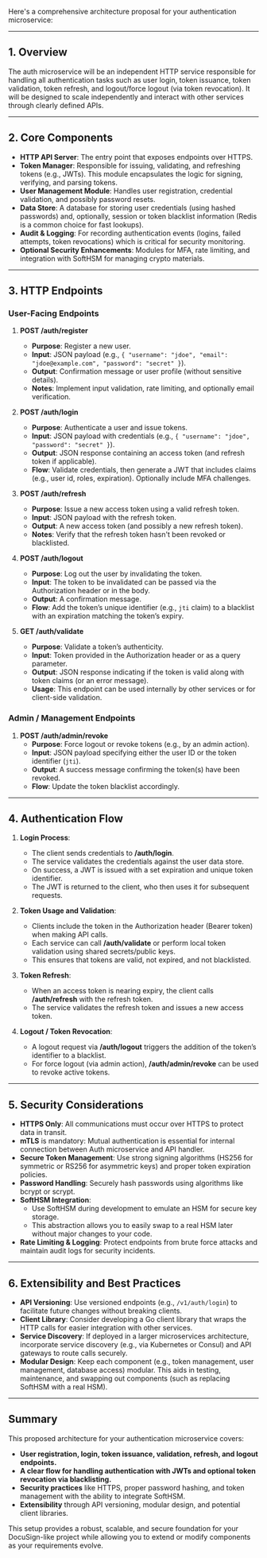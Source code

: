 Here's a comprehensive architecture proposal for your authentication microservice:

---

## 1. Overview

The auth microservice will be an independent HTTP service responsible for handling all authentication tasks such as user login, token issuance, token validation, token refresh, and logout/force logout (via token revocation). It will be designed to scale independently and interact with other services through clearly defined APIs. 

---

## 2. Core Components

- **HTTP API Server**: The entry point that exposes endpoints over HTTPS.
- **Token Manager**: Responsible for issuing, validating, and refreshing tokens (e.g., JWTs). This module encapsulates the logic for signing, verifying, and parsing tokens.
- **User Management Module**: Handles user registration, credential validation, and possibly password resets.
- **Data Store**: A database for storing user credentials (using hashed passwords) and, optionally, session or token blacklist information (Redis is a common choice for fast lookups).
- **Audit & Logging**: For recording authentication events (logins, failed attempts, token revocations) which is critical for security monitoring.
- **Optional Security Enhancements**: Modules for MFA, rate limiting, and integration with SoftHSM for managing crypto materials.

---

## 3. HTTP Endpoints

### **User-Facing Endpoints**

1. **POST /auth/register**
   - **Purpose**: Register a new user.
   - **Input**: JSON payload (e.g., `{ "username": "jdoe", "email": "jdoe@example.com", "password": "secret" }`).
   - **Output**: Confirmation message or user profile (without sensitive details).
   - **Notes**: Implement input validation, rate limiting, and optionally email verification.

2. **POST /auth/login**
   - **Purpose**: Authenticate a user and issue tokens.
   - **Input**: JSON payload with credentials (e.g., `{ "username": "jdoe", "password": "secret" }`).
   - **Output**: JSON response containing an access token (and refresh token if applicable).
   - **Flow**: Validate credentials, then generate a JWT that includes claims (e.g., user id, roles, expiration). Optionally include MFA challenges.

3. **POST /auth/refresh**
   - **Purpose**: Issue a new access token using a valid refresh token.
   - **Input**: JSON payload with the refresh token.
   - **Output**: A new access token (and possibly a new refresh token).
   - **Notes**: Verify that the refresh token hasn't been revoked or blacklisted.

4. **POST /auth/logout**
   - **Purpose**: Log out the user by invalidating the token.
   - **Input**: The token to be invalidated can be passed via the Authorization header or in the body.
   - **Output**: A confirmation message.
   - **Flow**: Add the token’s unique identifier (e.g., `jti` claim) to a blacklist with an expiration matching the token’s expiry.

5. **GET /auth/validate**
   - **Purpose**: Validate a token’s authenticity.
   - **Input**: Token provided in the Authorization header or as a query parameter.
   - **Output**: JSON response indicating if the token is valid along with token claims (or an error message).
   - **Usage**: This endpoint can be used internally by other services or for client-side validation.

### **Admin / Management Endpoints**

1. **POST /auth/admin/revoke**
   - **Purpose**: Force logout or revoke tokens (e.g., by an admin action).
   - **Input**: JSON payload specifying either the user ID or the token identifier (`jti`).
   - **Output**: A success message confirming the token(s) have been revoked.
   - **Flow**: Update the token blacklist accordingly.

---

## 4. Authentication Flow

1. **Login Process**:  
   - The client sends credentials to **/auth/login**.
   - The service validates the credentials against the user data store.
   - On success, a JWT is issued with a set expiration and unique token identifier.
   - The JWT is returned to the client, who then uses it for subsequent requests.

2. **Token Usage and Validation**:  
   - Clients include the token in the Authorization header (Bearer token) when making API calls.
   - Each service can call **/auth/validate** or perform local token validation using shared secrets/public keys.
   - This ensures that tokens are valid, not expired, and not blacklisted.

3. **Token Refresh**:  
   - When an access token is nearing expiry, the client calls **/auth/refresh** with the refresh token.
   - The service validates the refresh token and issues a new access token.

4. **Logout / Token Revocation**:  
   - A logout request via **/auth/logout** triggers the addition of the token’s identifier to a blacklist.
   - For force logout (via admin action), **/auth/admin/revoke** can be used to revoke active tokens.

---

## 5. Security Considerations

- **HTTPS Only**: All communications must occur over HTTPS to protect data in transit.
- **mTLS** is mandatory: Mutual authentication is essential for internal connection between Auth microservice and API handler.
- **Secure Token Management**: Use strong signing algorithms (HS256 for symmetric or RS256 for asymmetric keys) and proper token expiration policies.
- **Password Handling**: Securely hash passwords using algorithms like bcrypt or scrypt.
- **SoftHSM Integration**:  
  - Use SoftHSM during development to emulate an HSM for secure key storage.
  - This abstraction allows you to easily swap to a real HSM later without major changes to your code.
- **Rate Limiting & Logging**: Protect endpoints from brute force attacks and maintain audit logs for security incidents.

---

## 6. Extensibility and Best Practices

- **API Versioning**: Use versioned endpoints (e.g., `/v1/auth/login`) to facilitate future changes without breaking clients.
- **Client Library**: Consider developing a Go client library that wraps the HTTP calls for easier integration with other services.
- **Service Discovery**: If deployed in a larger microservices architecture, incorporate service discovery (e.g., via Kubernetes or Consul) and API gateways to route calls securely.
- **Modular Design**: Keep each component (e.g., token management, user management, database access) modular. This aids in testing, maintenance, and swapping out components (such as replacing SoftHSM with a real HSM).

---

## Summary

This proposed architecture for your authentication microservice covers:
- **User registration, login, token issuance, validation, refresh, and logout endpoints.**
- **A clear flow for handling authentication with JWTs and optional token revocation via blacklisting.**
- **Security practices** like HTTPS, proper password hashing, and token management with the ability to integrate SoftHSM.
- **Extensibility** through API versioning, modular design, and potential client libraries.

This setup provides a robust, scalable, and secure foundation for your DocuSign-like project while allowing you to extend or modify components as your requirements evolve.
